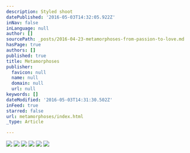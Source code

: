 ```yaml
---
description: Styled shoot
datePublished: '2016-05-03T14:32:05.922Z'
inNav: false
inLanguage: null
author: []
sourcePath: _posts/2016-04-23-metamorphoses-from-passion-to-love.md
hasPage: true
authors: []
published: true
title: Metamorphoses
publisher:
  favicon: null
  name: null
  domain: null
  url: null
keywords: []
dateModified: '2016-05-03T14:31:30.502Z'
inFeed: true
starred: false
url: metamorphoses/index.html
_type: Article

---
```

![](https://the-grid-user-content.s3-us-west-2.amazonaws.com/46d3e05b-bb19-47a8-9c59-29a1adaa45bd.jpg)
![](https://the-grid-user-content.s3-us-west-2.amazonaws.com/d8418873-afa6-40a1-92c2-7c7efe232571.jpg)
![](https://the-grid-user-content.s3-us-west-2.amazonaws.com/8d61993e-8b48-4043-bdb2-1e4d0d10ba87.jpg)
![](https://the-grid-user-content.s3-us-west-2.amazonaws.com/265720a6-2fcd-45fc-8e63-f34dad9af358.jpg)
![](https://the-grid-user-content.s3-us-west-2.amazonaws.com/9ff92b5f-7dfd-466d-a53d-8c639191eecd.jpg)
![](https://the-grid-user-content.s3-us-west-2.amazonaws.com/09b486f3-efe9-4403-b0a3-7fef2b1c7674.jpg)